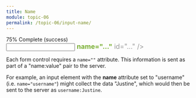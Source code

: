 ```yaml
---
title: Name
module: topic-06
permalink: /topic-06/input-name/
---
```


<div class="divider-heading"></div>


<div class="panel panel-success">
  <div class="progress" style="margin-bottom: 0; border-bottom-left-radius: 0; border-bottom-right-radius: 0;">
    <div class="progress-bar progress-bar-success progress-bar-striped" role="progressbar" aria-valuenow="75" aria-valuemin="0" aria-valuemax="100" style="width: 75%">
      <span class="sr-only">75% Complete (success)</span>
    </div>
  </div>
  <div class="panel-body">
    <p style="font-size: large; margin: 0;"><span style="color: #999"><input type="..."</span> <span style="color: #79AF33; font-weight: bold;">name="..."</span> <span style="color: #999">id="..." /></span></p>
  </div>
</div>


Each form control requires a `name=""` attribute. This information is sent as part of a "name:value" pair to the server.

For example, an input element with the **name** attribute set to "username" (i.e. `name="username"`) might collect the data "Justine", which would then be sent to the server as `username:Justine`.
